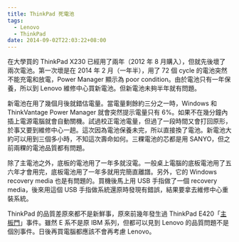 ```yaml
---
title: ThinkPad 死電池
tags:
  - Lenovo
  - ThinkPad
date: 2014-09-02T22:03:22+08:00
---
```


在大學買的 ThinkPad X230 已經用了兩年（2012 年 8 月購入），但就先後壞了兩次電池。第一次壞是在 2014 年 2 月（一年半），用了 72 個 cycle 的電池突然不能充電和放電，Power Manager 顯示為 poor condition。由於電池只有一年保養，所以到 Lenovo 維修中心買新電池。但新電池未夠半年就有問題。

新電池在用了幾個月後就錯估電量。當電量剩餘約三分之一時，Windows 和 ThinkVantage Power Manager 就會突然提示電量只有 6%。如果不在幾分鐘內插上電源電腦就會自動關機。試過校正電池電量，但過了一段時間又會打回原形，於事又要到維修中心一趟。這次因為電池保養未完，所以直接換了電池。新電池大約可以用到三個多小時，不知這次壽命如何。三粿電池的芯都是用 SANYO，但之前兩粿的電池品質都有問題。

除了主電池之外，底板的電池用了一年多就沒電。一般桌上電腦的底板電池用了五六年才會用完，底板電池用了一年多就用完簡直離譜。另外，它的 Windows recovery media 也是有問題的。買機後馬上用 USB 手指做了一個 recovery media，後來用這個 USB 手指做系統還原時發現有錯誤，結果要拿去維修中心重裝系統。

ThinkPad 的品質差原來都不是新鮮事，原來前幾年發生過 ThinkPad E420「[主板門](http://bbs.tianya.cn/post-itinfo-179473-1.shtml)」事件。雖然 E 系不是原 IBM 系列，但都可以見到 Lenovo 的品質問題不是個別事件。日後再買電腦都應該不會再考慮 Lenovo。
